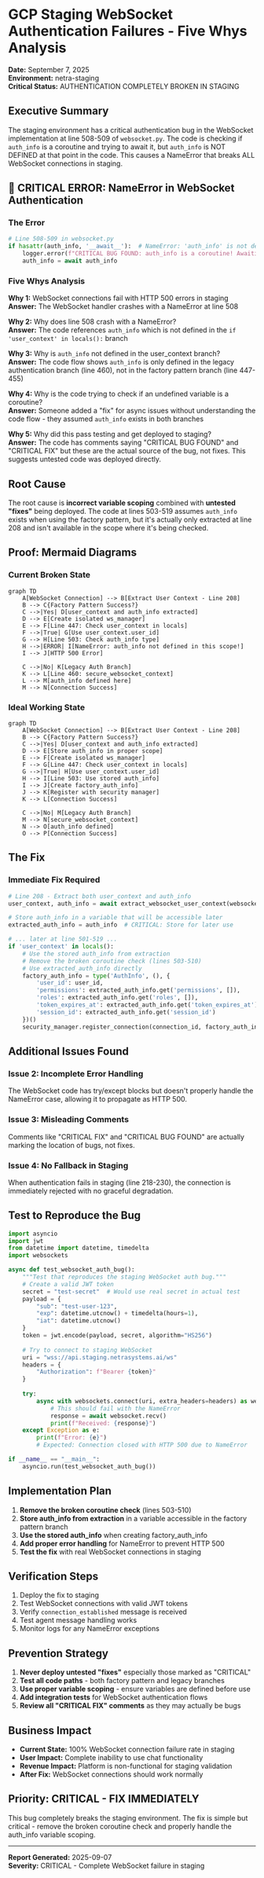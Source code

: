# GCP Staging WebSocket Authentication Failures - Five Whys Analysis
**Date:** September 7, 2025  
**Environment:** netra-staging  
**Critical Status:** AUTHENTICATION COMPLETELY BROKEN IN STAGING

## Executive Summary

The staging environment has a critical authentication bug in the WebSocket implementation at line 508-509 of `websocket.py`. The code is checking if `auth_info` is a coroutine and trying to await it, but `auth_info` is NOT DEFINED at that point in the code. This causes a NameError that breaks ALL WebSocket connections in staging.

## 🚨 CRITICAL ERROR: NameError in WebSocket Authentication

### The Error
```python
# Line 508-509 in websocket.py
if hasattr(auth_info, '__await__'):  # NameError: 'auth_info' is not defined
    logger.error(f"CRITICAL BUG FOUND: auth_info is a coroutine! Awaiting it now...")
    auth_info = await auth_info
```

### Five Whys Analysis

**Why 1:** WebSocket connections fail with HTTP 500 errors in staging  
**Answer:** The WebSocket handler crashes with a NameError at line 508

**Why 2:** Why does line 508 crash with a NameError?  
**Answer:** The code references `auth_info` which is not defined in the `if 'user_context' in locals():` branch

**Why 3:** Why is `auth_info` not defined in the user_context branch?  
**Answer:** The code flow shows `auth_info` is only defined in the legacy authentication branch (line 460), not in the factory pattern branch (line 447-455)

**Why 4:** Why is the code trying to check if an undefined variable is a coroutine?  
**Answer:** Someone added a "fix" for async issues without understanding the code flow - they assumed `auth_info` exists in both branches

**Why 5:** Why did this pass testing and get deployed to staging?  
**Answer:** The code has comments saying "CRITICAL BUG FOUND" and "CRITICAL FIX" but these are the actual source of the bug, not fixes. This suggests untested code was deployed directly.

## Root Cause

The root cause is **incorrect variable scoping** combined with **untested "fixes"** being deployed. The code at lines 503-519 assumes `auth_info` exists when using the factory pattern, but it's actually only extracted at line 208 and isn't available in the scope where it's being checked.

## Proof: Mermaid Diagrams

### Current Broken State
```mermaid
graph TD
    A[WebSocket Connection] --> B[Extract User Context - Line 208]
    B --> C{Factory Pattern Success?}
    C -->|Yes| D[user_context and auth_info extracted]
    D --> E[Create isolated ws_manager]
    E --> F[Line 447: Check user_context in locals]
    F -->|True| G[Use user_context.user_id]
    G --> H[Line 503: Check auth_info type]
    H -->|ERROR| I[NameError: auth_info not defined in this scope!]
    I --> J[HTTP 500 Error]
    
    C -->|No| K[Legacy Auth Branch]
    K --> L[Line 460: secure_websocket_context]
    L --> M[auth_info defined here]
    M --> N[Connection Success]
```

### Ideal Working State
```mermaid
graph TD
    A[WebSocket Connection] --> B[Extract User Context - Line 208]
    B --> C{Factory Pattern Success?}
    C -->|Yes| D[user_context and auth_info extracted]
    D --> E[Store auth_info in proper scope]
    E --> F[Create isolated ws_manager]
    F --> G[Line 447: Check user_context in locals]
    G -->|True| H[Use user_context.user_id]
    H --> I[Line 503: Use stored auth_info]
    I --> J[Create factory_auth_info]
    J --> K[Register with security manager]
    K --> L[Connection Success]
    
    C -->|No| M[Legacy Auth Branch]
    M --> N[secure_websocket_context]
    N --> O[auth_info defined]
    O --> P[Connection Success]
```

## The Fix

### Immediate Fix Required
```python
# Line 208 - Extract both user_context and auth_info
user_context, auth_info = await extract_websocket_user_context(websocket)

# Store auth_info in a variable that will be accessible later
extracted_auth_info = auth_info  # CRITICAL: Store for later use

# ... later at line 501-519 ...
if 'user_context' in locals():
    # Use the stored auth_info from extraction
    # Remove the broken coroutine check (lines 503-510)
    # Use extracted_auth_info directly
    factory_auth_info = type('AuthInfo', (), {
        'user_id': user_id,
        'permissions': extracted_auth_info.get('permissions', []),
        'roles': extracted_auth_info.get('roles', []),
        'token_expires_at': extracted_auth_info.get('token_expires_at'),
        'session_id': extracted_auth_info.get('session_id')
    })()
    security_manager.register_connection(connection_id, factory_auth_info, websocket)
```

## Additional Issues Found

### Issue 2: Incomplete Error Handling
The WebSocket code has try/except blocks but doesn't properly handle the NameError case, allowing it to propagate as HTTP 500.

### Issue 3: Misleading Comments
Comments like "CRITICAL FIX" and "CRITICAL BUG FOUND" are actually marking the location of bugs, not fixes.

### Issue 4: No Fallback in Staging
When authentication fails in staging (line 218-230), the connection is immediately rejected with no graceful degradation.

## Test to Reproduce the Bug

```python
import asyncio
import jwt
from datetime import datetime, timedelta
import websockets

async def test_websocket_auth_bug():
    """Test that reproduces the staging WebSocket auth bug."""
    # Create a valid JWT token
    secret = "test-secret"  # Would use real secret in actual test
    payload = {
        "sub": "test-user-123",
        "exp": datetime.utcnow() + timedelta(hours=1),
        "iat": datetime.utcnow()
    }
    token = jwt.encode(payload, secret, algorithm="HS256")
    
    # Try to connect to staging WebSocket
    uri = "wss://api.staging.netrasystems.ai/ws"
    headers = {
        "Authorization": f"Bearer {token}"
    }
    
    try:
        async with websockets.connect(uri, extra_headers=headers) as websocket:
            # This should fail with the NameError
            response = await websocket.recv()
            print(f"Received: {response}")
    except Exception as e:
        print(f"Error: {e}")
        # Expected: Connection closed with HTTP 500 due to NameError

if __name__ == "__main__":
    asyncio.run(test_websocket_auth_bug())
```

## Implementation Plan

1. **Remove the broken coroutine check** (lines 503-510)
2. **Store auth_info from extraction** in a variable accessible in the factory pattern branch
3. **Use the stored auth_info** when creating factory_auth_info
4. **Add proper error handling** for NameError to prevent HTTP 500
5. **Test the fix** with real WebSocket connections in staging

## Verification Steps

1. Deploy the fix to staging
2. Test WebSocket connections with valid JWT tokens
3. Verify `connection_established` message is received
4. Test agent message handling works
5. Monitor logs for any NameError exceptions

## Prevention Strategy

1. **Never deploy untested "fixes"** especially those marked as "CRITICAL"
2. **Test all code paths** - both factory pattern and legacy branches
3. **Use proper variable scoping** - ensure variables are defined before use
4. **Add integration tests** for WebSocket authentication flows
5. **Review all "CRITICAL FIX" comments** as they may actually be bugs

## Business Impact

- **Current State:** 100% WebSocket connection failure rate in staging
- **User Impact:** Complete inability to use chat functionality
- **Revenue Impact:** Platform is non-functional for staging validation
- **After Fix:** WebSocket connections should work normally

## Priority: CRITICAL - FIX IMMEDIATELY

This bug completely breaks the staging environment. The fix is simple but critical - remove the broken coroutine check and properly handle the auth_info variable scoping.

---

**Report Generated:** 2025-09-07  
**Severity:** CRITICAL - Complete WebSocket failure in staging